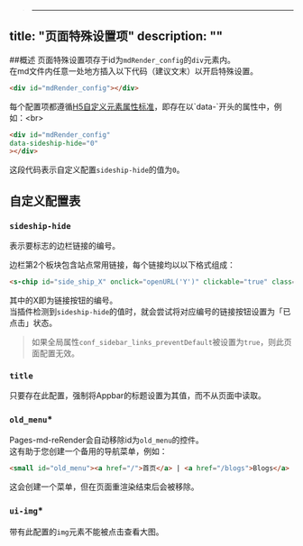 >---
title: "页面特殊设置项"
description: ""
---
##概述
页面特殊设置项存于id为`mdRender_config`的`div`元素内。<br>
在md文件内任意一处地方插入以下代码（建议文末）以开启特殊设置。
```html
<div id="mdRender_config"></div>
```

每个配置项都遵循[H5自定义元素属性标准](https://developer.mozilla.org/zh-CN/docs/Web/HTML/Global_attributes/data-*)，即存在以`data-`开头的属性中，例如：<br>
```html
<div id="mdRender_config"
data-sideship-hide="0"
></div>
```
这段代码表示自定义配置`sideship-hide`的值为`0`。<br>

## 自定义配置表
### `sideship-hide`
表示要标志的边栏链接的编号。<br>

边栏第2个板块包含站点常用链接，每个链接均以以下格式组成：
```html
<s-chip id="side_ship_X" onclick="openURL('Y')" clickable="true" class="sidebar_btn">Z</s-chip>
```
其中的X即为链接按钮的编号。<br>
当插件检测到`sideship-hide`的值时，就会尝试将对应编号的链接按钮设置为「已点击」状态。<br>

> 如果全局属性`conf_sidebar_links_preventDefault`被设置为`true`，则此页面配置无效。

### `title`
只要存在此配置，强制将Appbar的标题设置为其值，而不从页面中读取。

### `old_menu`*
Pages-md-reRender会自动移除id为`old_menu`的控件。<br>
这有助于您创建一个备用的导航菜单，例如：
```html
<small id="old_menu"><a href="/">首页</a> | <a href="/blogs">Blogs</a> | <a href="/Project">项目合集</a><br></small><small><a href="../../">←返回</a> | 创建：2024-06-05 | 最后更新：2024-06-05</small><br>
```
这会创建一个菜单，但在页面重渲染结束后会被移除。

### `ui-img`*
带有此配置的`img`元素不能被点击查看大图。

<script src="https://unpkg.com/sober@0.4.2/dist/sober.min.js"></script><script src="https://kdxiaoyi.top/Pages-md-reRender/res/pmdrr.js"></script>